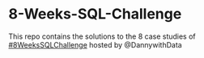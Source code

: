 # 8-Weeks-SQL-Challenge
This repo contains the solutions to the 8 case studies of [#8WeeksSQLChallenge](https://8weeksqlchallenge.com/getting-started/)  hosted by @DannywithData

